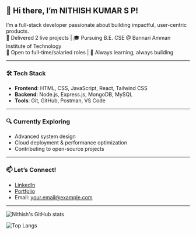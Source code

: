 ## 👋 Hi there, I’m NITHISH KUMAR S P!

I’m a full-stack developer passionate about building impactful, user-centric products.  
🚀 Delivered 2 live projects | 🎓 Pursuing B.E. CSE @ Bannari Amman Institute of Technology  
💼 Open to full-time/salaried roles | 🤝 Always learning, always building

---

### 🛠️ Tech Stack
- **Frontend**: HTML, CSS, JavaScript, React, Tailwind CSS
- **Backend**: Node.js, Express.js, MongoDB, MySQL
- **Tools**: Git, GitHub, Postman, VS Code

---

### 🔍 Currently Exploring
- Advanced system design
- Cloud deployment & performance optimization
- Contributing to open-source projects

---

### 📫 Let’s Connect!
- [LinkedIn](https://www.linkedin.com/in/yourprofile)
- [Portfolio](https://yourportfolio.com)
- Email: your.email@example.com

---

<!-- GitHub Stats (Optional) -->
![Nithish's GitHub stats](https://github-readme-stats.vercel.app/api?username=Nithishkumarsp03&show_icons=true&theme=radical)

<!-- Top Languages (Optional) -->
![Top Langs](https://github-readme-stats.vercel.app/api/top-langs/?username=Nithishkumarsp03&layout=compact&theme=radical)
